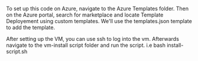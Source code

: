 To set up this code on Azure, navigate to the Azure Templates folder. Then on the Azure portal, search for marketplace and locate Template Deployement using custom templates. We'll use the templates.json template to add the template.

After setting up the VM, you can use ssh to log into the vm. Afterwards navigate to the vm-install script folder and run the script. i.e bash install-script.sh
